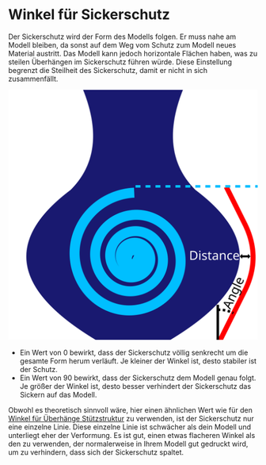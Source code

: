 Winkel für Sickerschutz
====
Der Sickerschutz wird der Form des Modells folgen. Er muss nahe am Modell bleiben, da sonst auf dem Weg vom Schutz zum Modell neues Material austritt. Das Modell kann jedoch horizontale Flächen haben, was zu steilen Überhängen im Sickerschutz führen würde. Diese Einstellung begrenzt die Steilheit des Sickerschutz, damit er nicht in sich zusammenfällt.

![Anstatt dem Modell nach unten und oben zu folgen, wird es nicht steiler als der angegebene Winkel](../images/ooze_shield.svg)

* Ein Wert von 0 bewirkt, dass der Sickerschutz völlig senkrecht um die gesamte Form herum verläuft. Je kleiner der Winkel ist, desto stabiler ist der Schutz.
* Ein Wert von 90 bewirkt, dass der Sickerschutz dem Modell genau folgt. Je größer der Winkel ist, desto besser verhindert der Sickerschutz das Sickern auf das Modell.

Obwohl es theoretisch sinnvoll wäre, hier einen ähnlichen Wert wie für den [Winkel für Überhänge Stützstruktur](../support/support_angle.md) zu verwenden, ist der Sickerschutz nur eine einzelne Linie. Diese einzelne Linie ist schwächer als dein Modell und unterliegt eher der Verformung. Es ist gut, einen etwas flacheren Winkel als den zu verwenden, der normalerweise in Ihrem Modell gut gedruckt wird, um zu verhindern, dass sich der Sickerschutz spaltet.